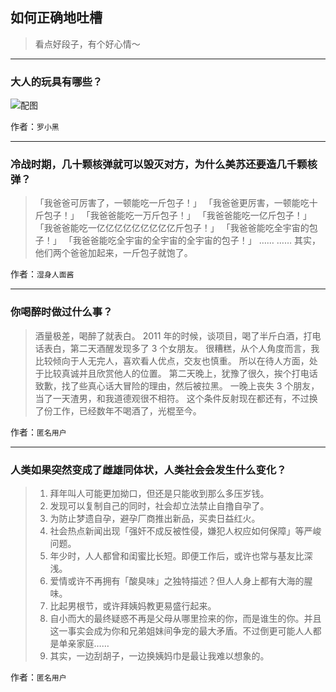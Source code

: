 ## 如何正确地吐槽

> 看点好段子，有个好心情～


 
---

### 大人的玩具有哪些？

> 



![配图](http://pic2.zhimg.com/70/36a8039159b2d020c68ae34b1963ae5d_b.jpg)


作者：`罗小黑`

---

### 冷战时期，几十颗核弹就可以毁灭对方，为什么美苏还要造几千颗核弹？

> 「我爸爸可厉害了，一顿能吃一斤包子！」
> 「我爸爸更厉害，一顿能吃十斤包子！」
> 「我爸爸能吃一万斤包子！」
> 「我爸爸能吃一亿斤包子！」
> 「我爸爸能吃一亿亿亿亿亿亿亿亿亿斤包子！」
> 「我爸爸能吃全宇宙的包子！」
> 「我爸爸能吃全宇宙的全宇宙的全宇宙的包子！」
> ……
> ……
> 其实，他们两个爸爸加起来，一斤包子就饱了。


作者：`湿身人面酱`

---

### 你喝醉时做过什么事？

> 酒量极差，喝醉了就表白。
> 2011 年的时候，谈项目，喝了半斤白酒，打电话表白，第二天酒醒发现多了 3 个女朋友。
> 很糟糕，从个人角度而言，我比较倾向于人无完人，喜欢看人优点，交友也慎重。
> 所以在待人方面，处于比较真诚并且欣赏他人的位置。
> 第二天晚上，犹豫了很久，挨个打电话致歉，找了些真心话大冒险的理由，然后被拉黑。
> 一晚上丧失 3 个朋友，当了一天渣男，和我道德观很不相符。
> 这个条件反射现在都还有，不过换了份工作，已经数年不喝酒了，光棍至今。


作者：`匿名用户`

---

### 人类如果突然变成了雌雄同体状，人类社会会发生什么变化？

> 1. 拜年叫人可能更加拗口，但还是只能收到那么多压岁钱。
> 2. 发现可以复制自己的同时，社会却立法禁止自撸自孕了。
> 3. 为防止梦遗自孕，避孕厂商推出新品，买卖日益红火。
> 4. 社会热点新闻出现「强奸不成反被性侵，嫌犯人权应如何保障」等严峻问题。
> 5. 年少时，人人都曾和闺蜜比长短。即便工作后，或许也常与基友比深浅。
> 6. 爱情或许不再拥有「酸臭味」之独特描述？但人人身上都有大海的腥味。
> 7. 比起男根节，或许拜姨妈教更易盛行起来。
> 8. 自小而大的最终疑惑不再是父母从哪里捡来的你，而是谁生的你。并且这一事实会成为你和兄弟姐妹间争宠的最大矛盾。不过倒更可能人人都是单亲家庭……
> 9. 其实，一边刮胡子，一边换姨妈巾是最让我难以想象的。


作者：`匿名用户`